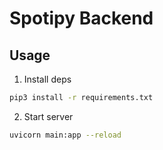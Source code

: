 # Spotipy Backend

## Usage

1. Install deps

```bash
pip3 install -r requirements.txt
```

2. Start server

```bash
uvicorn main:app --reload
```